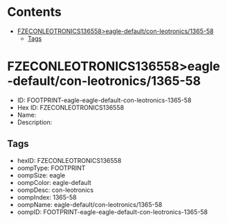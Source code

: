 



Contents
========

* [FZECONLEOTRONICS136558>eagle-default/con-leotronics/1365-58](#fzeconleotronics136558eagle-defaultcon-leotronics1365-58)
	* [Tags](#tags)

# FZECONLEOTRONICS136558>eagle-default/con-leotronics/1365-58

- ID: FOOTPRINT-eagle-eagle-default-con-leotronics-1365-58
- Hex ID: FZECONLEOTRONICS136558
- Name: 
- Description: 

## Tags

- hexID: FZECONLEOTRONICS136558
- oompType: FOOTPRINT
- oompSize: eagle
- oompColor: eagle-default
- oompDesc: con-leotronics
- oompIndex: 1365-58
- oompName: eagle-default/con-leotronics/1365-58
- oompID: FOOTPRINT-eagle-eagle-default-con-leotronics-1365-58
